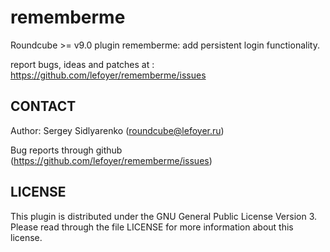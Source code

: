 rememberme
===================

Roundcube >= v9.0 plugin rememberme: add persistent login functionality.

report bugs, ideas and patches at : https://github.com/lefoyer/rememberme/issues


CONTACT
-------
Author:   Sergey Sidlyarenko (roundcube@lefoyer.ru)

Bug reports through github (https://github.com/lefoyer/rememberme/issues)

LICENSE
-------

This plugin is distributed under the GNU General Public License Version 3.
Please read through the file LICENSE for more information about this license.

